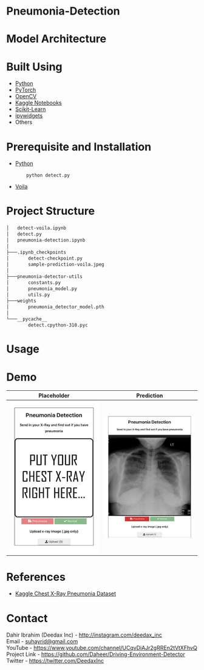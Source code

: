 # Pneumonia-Detection

# Model Architecture

# Built Using
 - [Python](https://python.org)
 - [PyTorch](https://pytorch.org)
 - [OpenCV](https://opencv.org)
 - [Kaggle Notebooks](https://www.kaggle.com)
 - [Scikit-Learn](https://scikit-learn.org)
 - [ipywidgets](https://ipywidgets.readthedocs.io/)
 - Others

# Prerequisite and Installation
* [Python](https://python.org)
    ```
        python detect.py
    ```     
* [Voila](https://voila.readthedocs.io/en/stable/using.html)
    
# Project Structure

```
│   detect-voila.ipynb
│   detect.py
│   pneumonia-detection.ipynb 
│
├───.ipynb_checkpoints 
│       detect-checkpoint.py 
│       sample-prediction-voila.jpeg
│
├───pneumonia-detector-utils
│       constants.py
│       pneumonia_model.py
│       utils.py
├───weights
│       pneumonia_detector_model.pth
│
└───__pycache__
        detect.cpython-310.pyc
```

# Usage

# Demo

Placeholder               |  Prediction
:-------------------------:|:-------------------------:
![](images/placeholder-voila.jpeg) |  ![](images/sample-prediction-voila.jpeg)

# References

- [Kaggle Chest X-Ray Pneumonia Dataset](https://www.kaggle.com/datasets/paultimothymooney/chest-xray-pneumonia)

# Contact

Dahir Ibrahim (Deedax Inc) - http://instagram.com/deedax_inc <br>
Email - suhayrid@gmail.com <br>
YouTube - https://www.youtube.com/channel/UCqvDiAJr2gRREn2tVtXFhvQ <br>
Project Link - https://github.com/Daheer/Driving-Environment-Detector <br>
Twitter - https://twitter.com/DeedaxInc